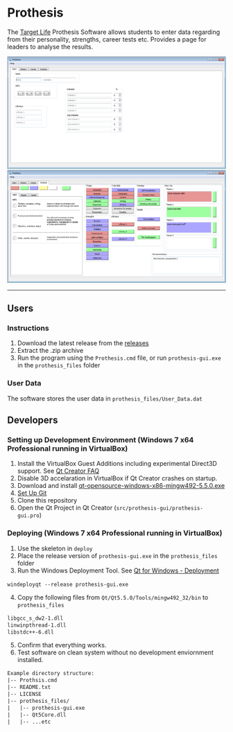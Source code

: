 Prothesis
=========

The [Target Life](http://www.targetlife.co.za/) Prothesis Software allows students to enter data regarding from their personality, strengths, career tests etc. Provides a page for leaders to analyse the results.

![start](docs/images/preview/start.png)
![analysis](docs/images/preview/analysis.png)

----

## Users
### Instructions
1. Download the latest release from the [releases](https://github.com/egeldenhuys/prothesis/releases)
2. Extract the .zip archive
3. Run the program using the `Prothesis.cmd` file, 
or run `prothesis-gui.exe` in the `prothesis_files` folder

### User Data
The software stores the user data in `prothesis_files/User_Data.dat`

## Developers
### Setting up Development Environment (Windows 7 x64 Professional running in VirtualBox)

1. Install the VirtualBox Guest Additions including experimental Direct3D support. See [Qt Creator FAQ](http://doc.qt.io/qtcreator/creator-faq.html)
2. Disable 3D accelaration in VirtualBox if Qt Creator crashes on startup.
3. Download and install [qt-opensource-windows-x86-mingw492-5.5.0.exe](http://download.qt.io/archive/qt/5.5/5.5.0/)
4. [Set Up Git](https://help.github.com/articles/set-up-git/)
5. Clone this repository
6. Open the Qt Project in Qt Creator (`src/prothesis-gui/prothesis-gui.pro`)

### Deploying (Windows 7 x64 Professional running in VirtualBox)
1. Use the skeleton in `deploy`
2. Place the release version of `prothesis-gui.exe` in the `prothesis_files` folder
3. Run the Windows Deployment Tool. See [Qt for Windows - Deployment](http://doc.qt.io/qt-5/windows-deployment.html#the-windows-deployment-tool)

`windeployqt --release prothesis-gui.exe`

4. Copy the following files from `Qt/Qt5.5.0/Tools/mingw492_32/bin` to `prothesis_files`

```
libgcc_s_dw2-1.dll
linwinpthread-1.dll
libstdc++-6.dll
```

5. Confirm that everything works.
6. Test software on clean system without no development enviornment installed.

```
Example directory structure:
|-- Prothsis.cmd
|-- README.txt
|-- LICENSE
|-- prothesis_files/
|   |-- prothesis-gui.exe
|   |-- Qt5Core.dll
|   |-- ...etc
```
